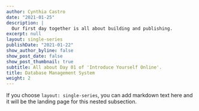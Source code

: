 ```yaml
---
author: Cynthia Castro
date: "2021-01-25"
description: |
  Our first day together is all about building and publishing.
excerpt: null
layout: single-series
publishDate: "2021-01-22"
show_author_byline: false
show_post_date: false
show_post_thumbnail: true
subtitle: All about Day 01 of 'Introduce Yourself Online'.
title: Database Management System
weight: 2
---
```


If you choose `layout: single-series`, you can add markdown text here and it will be the landing page for this nested subsection.

